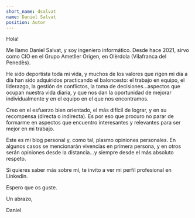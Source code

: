 ```yaml
---
short_name: dsalvat
name: Daniel Salvat
position: Autor
---
```

Hola!

Me llamo Daniel Salvat, y soy ingeniero informático. Desde hace 2021, sirvo como CIO en el Grupo Ametller Origen, en Olèrdola (Vilafranca del Penedès).

He sido deportista toda mi vida, y muchos de los valores que rigen mi día a día han sido adquiridos practicando el baloncesto: el trabajo en equipo, el liderazgo, la gestión de conflictos, la toma de decisiones…aspectos que ocupan nuestra vida diaria, y que nos dan la oportunidad de mejorar individualmente y en el equipo en el que nos encontramos.

Creo en el esfuerzo bien orientado, el más difícil de lograr, y en su recompensa (directa o indirecta). Es por eso que procuro no parar de formarme en aspectos que encuentro interesantes y relevantes para ser mejor en mi trabajo.

Éste es mi blog personal y, como tal, plasmo opiniones personales. En algunos casos se mencionarán vivencias en primera persona, y en otros serán opiniones desde la distancia…y siempre desde el más absoluto respeto.

Si quieres saber más sobre mí, te invito a ver mi perfil profesional en Linkedin.

Espero que os guste.

Un abrazo,

Daniel